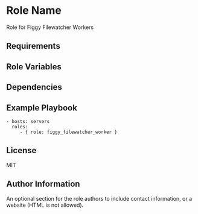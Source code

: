 Role Name
=========

Role for Figgy Filewatcher Workers

Requirements
------------


Role Variables
--------------

Dependencies
------------


Example Playbook
----------------


    - hosts: servers
      roles:
         - { role: figgy_filewatcher_worker }

License
-------

MIT

Author Information
------------------

An optional section for the role authors to include contact information, or a website (HTML is not allowed).
